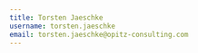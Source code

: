 ```yaml
---
title: Torsten Jaeschke
username: torsten.jaeschke
email: torsten.jaeschke@opitz-consulting.com
---
```

